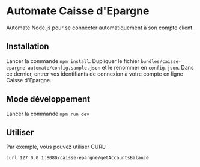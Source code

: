 # Automate Caisse d'Epargne
Automate Node.js pour se connecter automatiquement à son compte client.

## Installation
Lancer la commande `npm install`.
Dupliquer le fichier `bundles/caisse-epargne-automate/config.sample.json` et le renommer en `config.json`.
Dans ce dernier, entrer vos identifiants de connexion à votre compte en ligne Caisse d'Epargne.

## Mode développement
Lancer la commande `npm run dev`

## Utiliser
Par exemple, vous pouvez utiliser CURL:

`curl 127.0.0.1:8080/caisse-epargne/getAccountsBalance`
